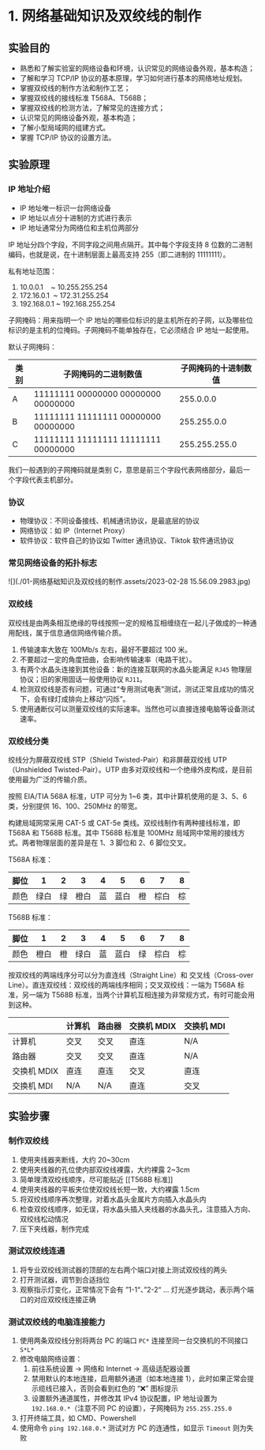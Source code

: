# 1. 网络基础知识及双绞线的制作

## 实验目的

- 熟悉和了解实验室的网络设备和环境，认识常见的网络设备外观，基本构造；
- 了解和学习 TCP/IP 协议的基本原理，学习如何进行基本的网络地址规划。
- 掌握双绞线的制作方法和制作工艺；
- 掌握双绞线的接线标准 T568A、T568B；
- 掌握双绞线的检测方法，了解常见的连接方式；
- 认识常见的网络设备外观，基本构造；
- 了解小型局域网的组建方式。
- 掌握 TCP/IP 协议的设置方法。

## 实验原理

### IP 地址介绍

- IP 地址唯一标识一台网络设备
- IP 地址以点分十进制的方式进行表示
- IP 地址通常分为网络位和主机位两部分

IP 地址分四个字段，不同字段之间用点隔开。其中每个字段支持 8 位数的二进制编码，也就是说，在十进制层面上最高支持 255（即二进制的 11111111）。

私有地址范围：

1. 10.0.0.1    ~ 10.255.255.254
2. 172.16.0.1  ~ 172.31.255.254
3. 192.168.0.1 ~ 192.168.255.254

子网掩码：用来指明一个 IP 地址的哪些位标识的是主机所在的子网，以及哪些位标识的是主机的位掩码。子网掩码不能单独存在，它必须结合 IP 地址一起使用。

默认子网掩码：

| 类别 | 子网掩码的二进制数值                | 子网掩码的十进制数值 |
| ---- | ----------------------------------- | -------------------- |
| A    | 11111111 00000000 00000000 00000000 | 255.0.0.0            |
| B    | 11111111 11111111 00000000 00000000 | 255.255.0.0          |
| C    | 11111111 11111111 11111111 00000000 | 255.255.255.0        |

我们一般遇到的子网掩码就是类别 C，意思是前三个字段代表网络部分，最后一个字段代表主机部分。

### 协议

- 物理协议：不同设备接线、机械通讯协议，是最底层的协议
- 网络协议：如 IP（Internet Proxy）
- 软件协议：软件自己的协议如 Twitter 通讯协议、Tiktok 软件通讯协议

### 常见网络设备的拓扑标志

![](./01-网络基础知识及双绞线的制作.assets/2023-02-28 15.56.09.2983.jpg)

### 双绞线

双绞线是由两条相互绝缘的导线按照一定的规格互相缠绕在一起儿子做成的一种通用配线，属于信息通信网络传输介质。

1. 传输速率大致在 100Mb/s 左右，最好不要超过 100 米。
2. 不要超过一定的角度扭曲，会影响传输速率（电路干扰）。
3. 有两个水晶头连接到其他设备：新的连接互联网的水晶头能满足 `RJ45` 物理层协议；旧的家用固话一般使用协议 `RJ11`。
4. 检测双绞线是否有问题，可通过“专用测试电表”测试，测试正常且成功的情况下，会有绿灯成排向上移动“闪烁”。
5. 使用通断仪可以测量双绞线的实际速率。当然也可以直接连接电脑等设备测试速率。

### 双绞线分类

绞线分为屏蔽双绞线 STP（Shield Twisted-Pair）和非屏蔽双绞线 UTP（Unshielded Twisted-Pair）。UTP 由多对双绞线和一个绝缘外皮构成，是目前使用最为广泛的传输介质。

按照 EIA/TIA 568A 标准，UTP 可分为 1~6 类，其中计算机使用的是 3、5、6 类，分别提供 16、100、250MHz 的带宽。

构建局域网常采用 CAT-5 或 CAT-5e 类线。双绞线制作有两种接线标准，即 T568A 和 T568B 标准。其中 T568B 标准是 100MHz 局域网中常用的接线方式。两者物理层面的差异是在 1、3 脚位和 2、6 脚位交叉。

T568A 标准：

| 脚位 |  1   |  2  |  3   |  4  |  5   |  6  |  7   |  8  |
| :--: | :--: | :-: | :--: | :-: | :--: | :-: | :--: | :-: |
| 颜色 | 绿白 | 绿  | 橙白 | 蓝  | 蓝白 | 橙  | 棕白 | 棕  |

T568B 标准：

| 脚位 |  1   |  2  |  3   |  4  |  5   |  6  |  7   |  8  |
| :--: | :--: | :-: | :--: | :-: | :--: | :-: | :--: | :-: |
| 颜色 | 橙白 | 橙  | 绿白 | 蓝  | 蓝白 | 绿  | 棕白 | 棕  |

按双绞线的两端线序分可以分为直连线（Straight Line）和 交叉线（Cross-over Line）。直连双绞线：双绞线的两端线序相同；交叉双绞线：一端为 T568A 标准，另一端为 T568B 标准，当两个计算机互相连接为非常规方式，有时可能会用到这种。

|             | 计算机 | 路由器 | 交换机 MDIX | 交换机 MDI |
| ----------- | ------ | ------ | ----------- | ---------- |
| 计算机      | 交叉   | 交叉   | 直连        | N/A        |
| 路由器      | 交叉   | 交叉   | 直连        | N/A        |
| 交换机 MDIX | 直连   | 直连   | 交叉        | 直连       |
| 交换机 MDI  | N/A    | N/A    | 直连        | 交叉       |

## 实验步骤

### 制作双绞线

1. 使用夹线器夹断线，大约 20~30cm
2. 使用夹线器的孔位使内部双绞线裸露，大约裸露 2~3cm
3. 简单理清双绞线顺序，尽可能贴近 [[T568B 标准]]
4. 使用夹线器的平板夹位使双绞线长短一致，大约裸露 1.5cm
5. 将双绞线顺序再次整理，对着水晶头金属片方向插入水晶头内
6. 检查双绞线顺序，如无误，将水晶头插入夹线器的水晶头孔，注意插入方向、双绞线松动情况
7. 压下夹线器，制作完成

### 测试双绞线连通

1. 将专业双绞线测试器的顶部的左右两个端口对接上测试双绞线的两头
2. 打开测试器，调节到合适挡位
3. 观察指示灯变化，正常情况下会有 ”1-1“、”2-2“ ... 灯光逐步跳动，表示两个端口的对应双绞线连接正确

### 测试双绞线的电脑连接能力

1. 使用两条双绞线分别将两台 PC 的端口 `PC*` 连接至同一台交换机的不同接口 `S*L*`
2. 修改电脑网络设置：
   1. 前往系统设置 → 网络和 Internet → 高级适配器设置
   2. 禁用默认的本地连接，启用额外通道（如本地连接 1），此时如果正常会提示缆线已接入，否则会看到红色的 “❌” 图标提示
   3. 设置额外通道属性，并修改其 IPv4 协议配置，IP 地址设置为 `192.168.0.*`（注意不同 PC 的设置），子网掩码为 `255.255.255.0`
3. 打开终端工具，如 CMD、Powershell
4. 使用命令 `ping 192.168.0.*` 测试对方 PC 的连通性，如显示 `Timeout` 则为失败
